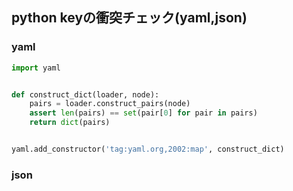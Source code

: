## python keyの衝突チェック(yaml,json)

### yaml

```python
import yaml


def construct_dict(loader, node):
    pairs = loader.construct_pairs(node)
    assert len(pairs) == set(pair[0] for pair in pairs)
    return dict(pairs)


yaml.add_constructor('tag:yaml.org,2002:map', construct_dict)
```

### json

```python
```
